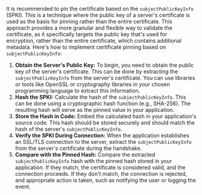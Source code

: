 It is recommended to pin the certificate based on the `subjectPublicKeyInfo` (SPKI). This is a technique where the public key of a server's certificate is used as the basis for pinning rather than the entire certificate. This approach provides a more granular and flexible way to validate the certificate, as it specifically targets the public key that's used for encryption, rather than the entire certificate, which contains additional metadata. Here's how to implement certificate pinning based on `subjectPublicKeyInfo`:

1. **Obtain the Server's Public Key:**
    To begin, you need to obtain the public key of the server's certificate. This can be done by extracting the `subjectPublicKeyInfo` from the server's certificate. You can use libraries or tools like OpenSSL or cryptography libraries in your chosen programming language to extract this information.
2. **Hash the SPKI:**
    Calculate the hash of the `subjectPublicKeyInfo`. This can be done using a cryptographic hash function (e.g., SHA-256). The resulting hash will serve as the pinned value in your application.
3. **Store the Hash in Code:**
    Embed the calculated hash in your application's source code. This hash should be stored securely and should match the hash of the server's `subjectPublicKeyInfo`.
4. **Verify the SPKI During Connection:**
    When the application establishes an SSL/TLS connection to the server, extract the `subjectPublicKeyInfo` from the server's certificate during the handshake.
5. **Compare with the Pinned Hash:**
    Compare the extracted `subjectPublicKeyInfo` hash with the pinned hash stored in your application. If they match, the certificate is considered valid, and the connection proceeds. If they don't match, the connection is rejected, and appropriate action is taken, such as notifying the user or logging the event.